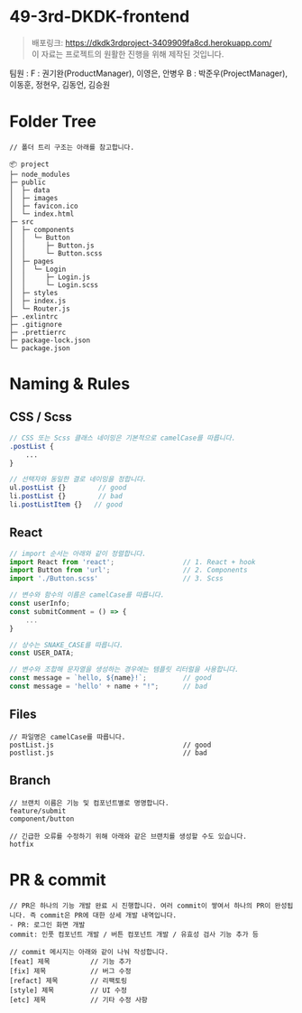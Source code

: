 # 49-3rd-DKDK-frontend
> 배포링크: https://dkdk3rdproject-3409909fa8cd.herokuapp.com/ <br />
> 이 자료는 프로젝트의 원활한 진행을 위해 제작된 것입니다.

팀원 : F : 권기완(ProductManager), 이영은, 안병우 B : 박준우(ProjectManager), 이동훈, 정현우, 김동언, 김승원

# Folder Tree

```
// 폴더 트리 구조는 아래를 참고합니다.

📦 project
├─ node_modules
├─ public
│  ├─ data
│  ├─ images
│  ├─ favicon.ico
│  └─ index.html
├─ src
│  ├─ components
│  │  └─ Button
│  │     ├─ Button.js
│  │     └─ Button.scss
│  ├─ pages
│  │  └─ Login
│  │     ├─ Login.js
│  │     └─ Login.scss
│  ├─ styles
│  ├─ index.js
│  └─ Router.js
├─ .exlintrc
├─ .gitignore
├─ .prettierrc
├─ package-lock.json
└─ package.json
```

# Naming & Rules

## CSS / Scss

```scss
// CSS 또는 Scss 클래스 네이밍은 기본적으로 camelCase를 따릅니다.
.postList {
	...
}

// 선택자와 동일한 결로 네이밍을 정합니다.
ul.postList {}        // good
li.postList {}        // bad
li.postListItem {}   // good
```

## React

```jsx
// import 순서는 아래와 같이 정렬합니다.
import React from 'react';                 // 1. React + hook
import Button from 'url';                  // 2. Components
import './Button.scss'                     // 3. Scss

// 변수와 함수의 이름은 camelCase를 따릅니다.
const userInfo;
const submitComment = () => {
	...
}

// 상수는 SNAKE_CASE를 따릅니다.
const USER_DATA;

// 변수와 조합해 문자열을 생성하는 경우에는 템플릿 리터럴을 사용합니다.
const message = `hello, ${name}!`;         // good
const message = 'hello' + name + "!";      // bad
```

## Files

```
// 파일명은 camelCase를 따릅니다.
postList.js                                // good
postlist.js                                // bad
```

## Branch

```
// 브랜치 이름은 기능 및 컴포넌트별로 명명합니다.
feature/submit
component/button

// 긴급한 오류를 수정하기 위해 아래와 같은 브랜치를 생성할 수도 있습니다.
hotfix
```

# PR & commit

```
// PR은 하나의 기능 개발 완료 시 진행합니다. 여러 commit이 쌓여서 하나의 PR이 완성됩니다. 즉 commit은 PR에 대한 상세 개발 내역입니다.
- PR: 로그인 화면 개발
commit: 인풋 컴포넌트 개발 / 버튼 컴포넌트 개발 / 유효성 검사 기능 추가 등

// commit 메시지는 아래와 같이 나눠 작성합니다.
[feat] 제목          // 기능 추가
[fix] 제목           // 버그 수정
[refact] 제목        // 리팩토링
[style] 제목         // UI 수정
[etc] 제목           // 기타 수정 사항
```
